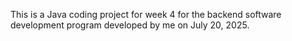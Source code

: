 This is a Java coding project for week 4 for the backend software development program developed by me on July 20, 2025.
